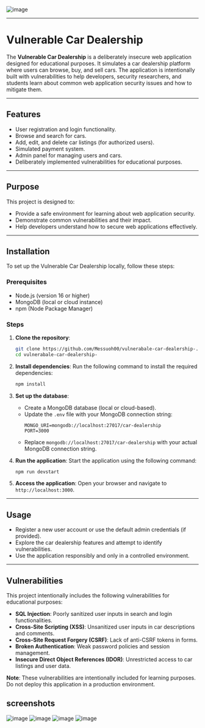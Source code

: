 
![image](https://github.com/user-attachments/assets/8888b4c5-8d0c-4384-82d6-a3a1437abbeb)

---

# Vulnerable Car Dealership


The **Vulnerable Car Dealership** is a deliberately insecure web application designed for educational purposes. It simulates a car dealership platform where users can browse, buy, and sell cars. The application is intentionally built with vulnerabilities to help developers, security researchers, and students learn about common web application security issues and how to mitigate them.

---

## Features
- User registration and login functionality.
- Browse and search for cars.
- Add, edit, and delete car listings (for authorized users).
- Simulated payment system.
- Admin panel for managing users and cars.
- Deliberately implemented vulnerabilities for educational purposes.

---

## Purpose
This project is designed to:
- Provide a safe environment for learning about web application security.
- Demonstrate common vulnerabilities and their impact.
- Help developers understand how to secure web applications effectively.

---

## Installation
To set up the Vulnerable Car Dealership locally, follow these steps:

### Prerequisites
- Node.js (version 16 or higher)
- MongoDB (local or cloud instance)
- npm (Node Package Manager)

### Steps
1. **Clone the repository**:
   ```bash
   git clone https://github.com/Messuoh00/vulnerabale-car-dealership-.git
   cd vulnerabale-car-dealership-
   ```

2. **Install dependencies**:
   Run the following command to install the required dependencies:
   ```bash
   npm install
   ```

3. **Set up the database**:
   - Create a MongoDB database (local or cloud-based).
   - Update the `.env` file with your MongoDB connection string:
     ```env
     MONGO_URI=mongodb://localhost:27017/car-dealership
     PORT=3000
     ```
   - Replace `mongodb://localhost:27017/car-dealership` with your actual MongoDB connection string.

4. **Run the application**:
   Start the application using the following command:
   ```bash
   npm run devstart
   ```

5. **Access the application**:
   Open your browser and navigate to `http://localhost:3000`.

---

## Usage
- Register a new user account or use the default admin credentials (if provided).
- Explore the car dealership features and attempt to identify vulnerabilities.
- Use the application responsibly and only in a controlled environment.

---

## Vulnerabilities
This project intentionally includes the following vulnerabilities for educational purposes:
- **SQL Injection**: Poorly sanitized user inputs in search and login functionalities.
- **Cross-Site Scripting (XSS)**: Unsanitized user inputs in car descriptions and comments.
- **Cross-Site Request Forgery (CSRF)**: Lack of anti-CSRF tokens in forms.
- **Broken Authentication**: Weak password policies and session management.
- **Insecure Direct Object References (IDOR)**: Unrestricted access to car listings and user data.

**Note**: These vulnerabilities are intentionally included for learning purposes. Do not deploy this application in a production environment.



## screenshots

![image](https://github.com/user-attachments/assets/ca36edc9-f04b-4536-b778-ed602ae82000)
![image](https://github.com/user-attachments/assets/80cb9972-33d2-4d28-9432-4511774fcb71)
![image](https://github.com/user-attachments/assets/4e26f6b7-d106-4670-8b16-676b75c30680)
![image](https://github.com/user-attachments/assets/6dd4ce4c-94aa-492e-8efd-6645ae019b1c)
